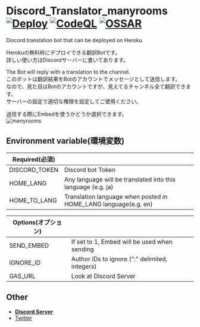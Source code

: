 # Discord_Translator_manyrooms [![Deploy](https://www.herokucdn.com/deploy/button.svg)](https://heroku.com/deploy?template=https://github.com/Charahiro-tan/Discord_Translator_manyrooms) [![CodeQL](https://github.com/Charahiro-tan/Discord_Translator_manyrooms/actions/workflows/codeql-analysis.yml/badge.svg)](https://github.com/Charahiro-tan/Discord_Translator_manyrooms/actions/workflows/codeql-analysis.yml) [![OSSAR](https://github.com/Charahiro-tan/Discord_Translator_manyrooms/actions/workflows/ossar-analysis.yml/badge.svg)](https://github.com/Charahiro-tan/Discord_Translator_manyrooms/actions/workflows/ossar-analysis.yml)
Discord translation bot that can be deployed on Heroku  
  
Herokuの無料枠にデプロイできる翻訳Botです。  
詳しい使い方はDiscordサーバーに書いてあります。  
  
The Bot will reply with a translation to the channel.  
このボットは翻訳結果をBotのアカウントでメッセージとして送信します。  
なので、見た目はBotのアカウントですが、見えてるチャンネル全て翻訳できます。  
サーバーの設定で適切な権限を設定してご使用ください。  

送信する際にEmbedを使うかどうか選択できます。  
![menyrooms](img/menyrooms.gif)  
## Environment variable(環境変数)
|Required(必須)||
|---|---|
|DISCORD_TOKEN|Discord bot Token|
|HOME_LANG|Any language will be translated into this language (e.g. ja)|
|HOME_TO_LANG|Translation language when posted in HOME_LANG language(e.g. en)|
  
|Options(オプション)||
|---|---|
|SEND_EMBED|If set to 1, Embed will be used when sending|
|IGNORE_ID|Author IDs to ignore (":" delimited, integers)|
|GAS_URL|Look at Discord Server|
  
## Other
- [__Discord Server__](https://discord.gg/bhpBKCJV8R)
- [Twitter](https://twitter.com/__Charahiro)
